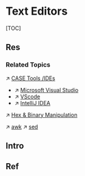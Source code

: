 # Text Editors

[TOC]



## Res
### Related Topics
↗ [CASE Tools /IDEs](../../../../Software%20Engineering/CASE%20(Computer-Aided%20Software%20Engineering)%20Tools/Lower%20CASE%20Tools/IDE%20(Integrated%20Development%20Environment)/IDE%20(Integrated%20Development%20Environment).md)
- ↗ [Microsoft Visual Studio](../../../../Software%20Engineering/CASE%20(Computer-Aided%20Software%20Engineering)%20Tools/Lower%20CASE%20Tools/IDE%20(Integrated%20Development%20Environment)/Microsoft%20Visual%20Studio/Microsoft%20Visual%20Studio.md)
- ↗ [VScode](../../../../Software%20Engineering/CASE%20(Computer-Aided%20Software%20Engineering)%20Tools/Lower%20CASE%20Tools/IDE%20(Integrated%20Development%20Environment)/Microsoft%20Visual%20Studio/VScode.md)
- ↗ [IntelliJ IDEA](../../../../Software%20Engineering/CASE%20(Computer-Aided%20Software%20Engineering)%20Tools/Lower%20CASE%20Tools/IDE%20(Integrated%20Development%20Environment)/JetBrains/IntelliJ%20IDEA.md)

↗ [Hex & Binary Manipulation](../../../🥷🏼%20Operating%20Systems%20&%20Kernels%20(Engineering%20Part)/Linux%20(Derived%20From%20UNIX%20Family)/Linux%20Free%20Software%20&%20OSS%20(Open%20Source%20Software)/Text%20&%20File%20&%20Dir%20Management/Hex%20&%20Binary%20Manipulation.md)

↗ [awk](../../🪁%20DSL(Domain%20Specific%20Languages)%20&%20GPL(General%20Purpose%20Languages)/Programming%20DSL%20&%20GPL/awk.md)
↗ [sed](../../🪁%20DSL(Domain%20Specific%20Languages)%20&%20GPL(General%20Purpose%20Languages)/Programming%20DSL%20&%20GPL/sed.md)



## Intro



## Ref


